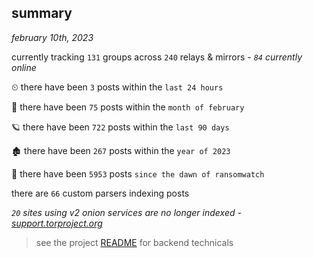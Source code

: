 
## summary
_february 10th, 2023_

currently tracking `131` groups across `240` relays & mirrors - _`84` currently online_

⏲ there have been `3` posts within the `last 24 hours`

🦈 there have been `75` posts within the `month of february`

🪐 there have been `722` posts within the `last 90 days`

🏚 there have been `267` posts within the `year of 2023`

🦕 there have been `5953` posts `since the dawn of ransomwatch`

there are `66` custom parsers indexing posts

_`20` sites using v2 onion services are no longer indexed - [support.torproject.org](https://support.torproject.org/onionservices/v2-deprecation/)_

> see the project [README](https://github.com/joshhighet/ransomwatch#ransomwatch--) for backend technicals
